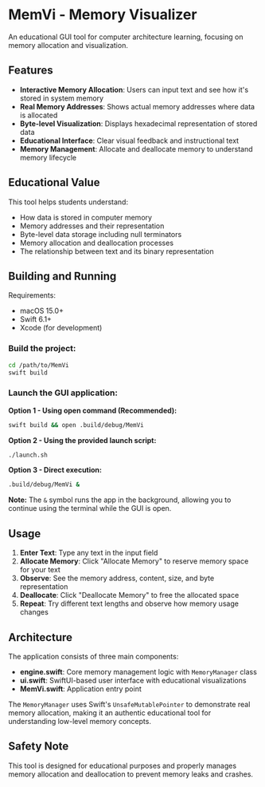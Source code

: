 # MemVi - Memory Visualizer

An educational GUI tool for computer architecture learning, focusing on memory allocation and visualization.

## Features

- **Interactive Memory Allocation**: Users can input text and see how it's stored in system memory
- **Real Memory Addresses**: Shows actual memory addresses where data is allocated
- **Byte-level Visualization**: Displays hexadecimal representation of stored data
- **Educational Interface**: Clear visual feedback and instructional text
- **Memory Management**: Allocate and deallocate memory to understand memory lifecycle

## Educational Value

This tool helps students understand:
- How data is stored in computer memory
- Memory addresses and their representation
- Byte-level data storage including null terminators
- Memory allocation and deallocation processes
- The relationship between text and its binary representation

## Building and Running

Requirements:
- macOS 15.0+
- Swift 6.1+
- Xcode (for development)

### Build the project:
```bash
cd /path/to/MemVi
swift build
```

### Launch the GUI application:

**Option 1 - Using open command (Recommended):**
```bash
swift build && open .build/debug/MemVi
```

**Option 2 - Using the provided launch script:**
```bash
./launch.sh
```

**Option 3 - Direct execution:**
```bash
.build/debug/MemVi &
```

**Note:** The `&` symbol runs the app in the background, allowing you to continue using the terminal while the GUI is open.

## Usage

1. **Enter Text**: Type any text in the input field
2. **Allocate Memory**: Click "Allocate Memory" to reserve memory space for your text
3. **Observe**: See the memory address, content, size, and byte representation
4. **Deallocate**: Click "Deallocate Memory" to free the allocated space
5. **Repeat**: Try different text lengths and observe how memory usage changes

## Architecture

The application consists of three main components:

- **engine.swift**: Core memory management logic with `MemoryManager` class
- **ui.swift**: SwiftUI-based user interface with educational visualizations
- **MemVi.swift**: Application entry point

The `MemoryManager` uses Swift's `UnsafeMutablePointer` to demonstrate real memory allocation, making it an authentic educational tool for understanding low-level memory concepts.

## Safety Note

This tool is designed for educational purposes and properly manages memory allocation and deallocation to prevent memory leaks and crashes.